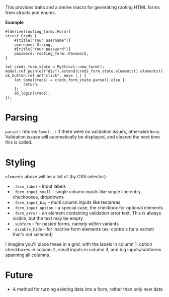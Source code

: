 This provides traits and a derive macro for generating rooting HTML forms from structs and enums.

**Example**

```
#[derive(rooting_form::Form)]
struct Creds {
    #[title("Your username")]
    username: String,
    #[title("Your password")]
    password: rooting_form::Password,
}

let creds_form_state = MyStruct::new_form();
modal.ref_push(el("div").extend(creds_form_state.elements().elements));
ok_button.ref_on("click", move |_| {
    let Some(creds) = creds_form_state.parse() else {
        return;
    };
    do_login(creds);
});
```

# Parsing

`parse()` returns `Some(..)` if there were no validation issues, otherwise `None`. Validation issues will automatically be displayed, and cleared the next time this is called.

# Styling

`elements` above will be a list of (by CSS selector):

- `.form_label` - input labels
- `.form_input_small` - single column inputs like single line entry, checkboxes, dropdowns
- `.form_input_big` - multi column inputs like textareas
- `.form_input_option` - a special case, the checkbox for optional elements
- `.form_error` - an element containing validation error text. This is always visible, but the text may be empty
- `.subform` - for nested forms, namely within variants
- `.disable_hide` - for inactive form elements (ex: controls for a variant that's not selected)

I imagine you'll place these in a grid, with the labels in column 1, option checkboxes in column 2, small inputs in column 3, and big inputs/subforms spanning all columns.

# Future

- A method for turning existing data into a form, rather than only new data
